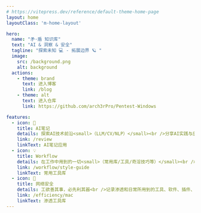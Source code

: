 ```yaml
---
# https://vitepress.dev/reference/default-theme-home-page
layout: home
layoutClass: 'm-home-layout'

hero:
  name: "矛·盾 知识库"
  text: "AI & 洞察 & 安全"
  tagline: "探索未知 💻 - 拓展边界 🪐 "
  image:
    src: /background.png
    alt: background
  actions:
    - theme: brand
      text: 进入博客
      link: /blog
    - theme: alt
      text: 进入仓库
      link: https://github.com/arch3rPro/Pentest-Windows

features:
  - icon: 🧠
    title: AI笔记
    details: 探索AI技术前沿<small>（LLM/CV/NLP）</small><br />分享AI实践与应用心得
    link: /review
    linkText: AI笔记应用
  - icon: 💡
    title: Workflow
    details: 在工作中用到的一切<small>（常用库/工具/奇淫技巧等）</small><br />提高工作效率
    link: /workflow/style-guide
    linkText: 常用工具库
  - icon: 🧰
    title: 网络安全
    details: 工欲善其事，必先利其器<br />记录渗透和日常所用到的工具、软件、插件、扩展等
    link: /efficiency/mac
    linkText: 渗透工具库
---
```


<ClientOnly><Heatmap /></ClientOnly>

<DataPanel />
<style>
.m-home-layout .image-src:hover {
  transform: translate(-50%, -50%) rotate(666turn);
  transition: transform 59s 1s cubic-bezier(0.3, 0, 0.8, 1);
}

.m-home-layout .details small {
  opacity: 0.8;
}

.m-home-layout .item:last-child .details {
  display: flex;
  justify-content: flex-end;
  align-items: end;
}

@media (min-width: 768px) {
  .VPHome {
    margin-bottom: 50px !important;
  }
}
</style>
